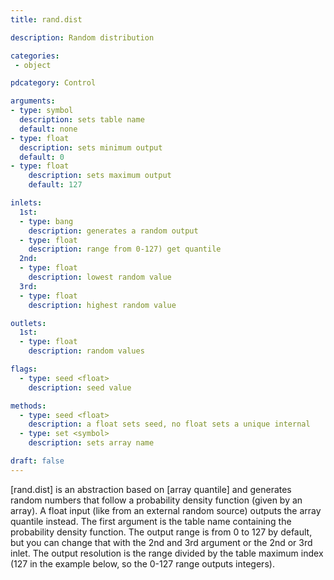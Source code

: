 ```yaml
---
title: rand.dist

description: Random distribution 

categories:
 - object

pdcategory: Control

arguments:
- type: symbol
  description: sets table name
  default: none
- type: float
  description: sets minimum output 
  default: 0
- type: float
    description: sets maximum output
    default: 127

inlets:
  1st:
  - type: bang
    description: generates a random output
  - type: float
    description: range from 0-127) get quantile
  2nd:
  - type: float
    description: lowest random value
  3rd:
  - type: float
    description: highest random value

outlets:
  1st:
  - type: float
    description: random values

flags:
  - type: seed <float> 
    description: seed value

methods:
  - type: seed <float>
    description: a float sets seed, no float sets a unique internal
  - type: set <symbol> 
    description: sets array name

draft: false
---
```


[rand.dist] is an abstraction based on [array quantile] and generates random numbers that follow a probability density function (given by an array). A float input (like from an external random source) outputs the array quantile instead. The first argument is the table name containing the probability density function. The output range is from 0 to 127 by default, but you can change that with the 2nd and 3rd argument or the 2nd or 3rd inlet. The output resolution is the range divided by the table maximum index (127 in the example below, so the 0-127 range outputs integers).